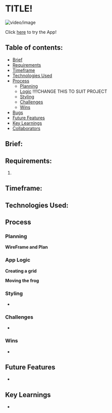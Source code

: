 # TITLE!

![video/image](url)

Click [here](url) to try the App!

## Table of contents: 
* [Brief](#brief)
* [Requirements](#requirements)
* [Timeframe](#timeframe)
* [Technologies Used](#technologies-used)
* [Process](#process)
  * [Planning](#planning)
  * [Logic](#logic) !!!!CHANGE THIS TO SUIT PROJECT
  * [Styling](#styling)
  * [Challenges](#challenges)
  * [Wins](#wins)
* [Bugs](#bugs)
* [Future Features](#future-features)
* [Key Learnings](#key-learnings)
* [Collaborators](#collaborators)

## Brief:

## Requirements: 
1. 

## Timeframe:

## Technologies Used:

## Process
### Planning

**WireFrame and Plan**

### App Logic

**Creating a grid**


**Moving the frog**


### Styling
*
### Challenges
* 

### Wins
* 

## Future Features
* 

## Key Learnings
* 
